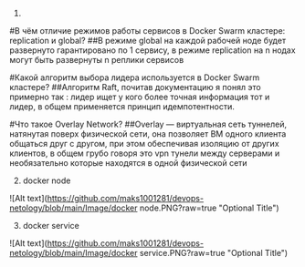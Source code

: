 1. 
#В чём отличие режимов работы сервисов в Docker Swarm кластере: replication и global?
##В режиме global на каждой рабочей ноде будет развернуто гарантировано по 1 сервису, в режиме  replication на  n нодах могут быть развернуты n реплики  сервисов 

#Какой алгоритм выбора лидера используется в Docker Swarm кластере?
##Алгоритм Raft, почитав документацию я понял это примерно так : лидер ищет у кого более точная информация тот и лидер, в общем применяется принцип идемпотентности.

#Что такое Overlay Network?
##Overlay — виртуальная сеть туннелей, натянутая поверх физической сети, она позволяет ВМ одного клиента общаться друг с другом,
при этом обеспечивая изоляцию от других клиентов, в общем грубо говоря это vpn тунели между серверами и необязательно которые находятся в одной физической сети


2. docker node

![Alt text](https://github.com/maks1001281/devops-netology/blob/main/Image/docker node.PNG?raw=true "Optional Title")


3. docker service
 
![Alt text](https://github.com/maks1001281/devops-netology/blob/main/Image/docker service.PNG?raw=true "Optional Title")


